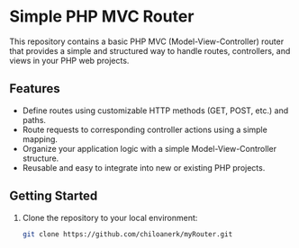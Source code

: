 # Simple PHP MVC Router

This repository contains a basic PHP MVC (Model-View-Controller) router that provides a simple and structured way to handle routes, controllers, and views in your PHP web projects.

## Features

- Define routes using customizable HTTP methods (GET, POST, etc.) and paths.
- Route requests to corresponding controller actions using a simple mapping.
- Organize your application logic with a simple Model-View-Controller structure.
- Reusable and easy to integrate into new or existing PHP projects.

## Getting Started

1. Clone the repository to your local environment:

   ```bash
   git clone https://github.com/chiloanerk/myRouter.git
